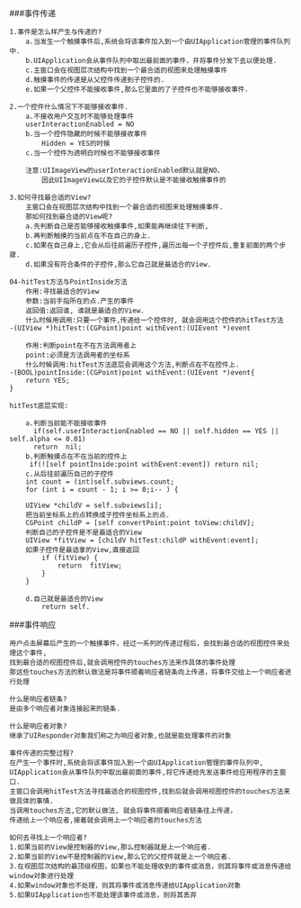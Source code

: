 ###事件传递

	1.事件是怎么样产生与传递的?
	    a.当发生一个触摸事件后,系统会将该事件加入到一个由UIApplication管理的事件队列中.
	    b.UIApplication会从事件队列中取出最前面的事件，并将事件分发下去以便处理.
	    c.主窗口会在视图层次结构中找到一个最合适的视图来处理触摸事件
	    d.触摸事件的传递是从父控件传递到子控件的.
	    e.如果一个父控件不能接收事件,那么它里面的了子控件也不能够接收事件.
			
	2.一个控件什么情况下不能够接收事件.
		a.不接收用户交互时不能够处理事件
		userInteractionEnabled = NO
		b.当一个控件隐藏的时候不能够接收事件
			Hidden = YES的时候
		c.当一个控件为透明白时候也不能够接收事件
		
		注意:UIImageView的userInteractionEnabled默认就是NO，
			因此UIImageView以及它的子控件默认是不能接收触摸事件的
			
	3.如何寻找最合适的View?
		主窗口会在视图层次结构中找到一个最合适的视图来处理触摸事件.
		那如何找到最合适的View呢?
		a.先判断自己是否能够接收触摸事件,如果能再继续往下判断,
		b.再判断触摸的当前点在不在自己的身上.
		c.如果在自己身上,它会从后往前遍历子控件,遍历出每一个子控件后,重复前面的两个步骤.
		d.如果没有符合条件的子控件,那么它自己就是最适合的View.

	04-hitTest方法与PointInside方法
	    作用:寻找最适合的View
	    参数:当前手指所在的点.产生的事件
	    返回值:返回谁, 谁就是最适合的View.
	    什么时候用调用:只要一个事件,传递给一个控件时, 就会调用这个控件的hitTest方法
	-(UIView *)hitTest:(CGPoint)point withEvent:(UIEvent *)event
	
	    作用:判断point在不在方法调用者上
	    point:必须是方法调用者的坐标系
	    什么时候调用:hitTest方法底层会调用这个方法,判断点在不在控件上.
	-(BOOL)pointInside:(CGPoint)point withEvent:(UIEvent *)event{
    	return YES;
	}	
	
	hitTest底层实现:
		
		a.判断当前能不能接收事件
		  if(self.userInteractionEnabled == NO || self.hidden == YES || self.alpha <= 0.01) 
		  return  nil;
		b.判断触摸点在不在当前的控件上
		 if(![self pointInside:point withEvent:event]) return nil;
		c.从后往前遍历自己的子控件
		int count = (int)self.subviews.count;
		for (int i = count - 1; i >= 0;i-- ) {
		
        UIView *childV = self.subviews[i];
        把当前坐标系上的点转换成子控件坐标系上的点.
        CGPoint childP = [self convertPoint:point toView:childV];
        判断自己的子控件是不是最适合的View
        UIView *fitView = [childV hitTest:childP withEvent:event];
        如果子控件是最适拿的View,直接返回
	        if (fitView) {
	            return  fitView;
	        }
    	}

		d.自己就是最适合的View
			return self.
###事件响应

	用户点击屏幕后产生的一个触摸事件，经过一系列的传递过程后，会找到最合适的视图控件来处理这个事件,
	找到最合适的视图控件后,就会调用控件的touches方法来作具体的事件处理
	那这些touches方法的默认做法是将事件顺着响应者链条向上传递，将事件交给上一个响应者进行处理
	
	什么是响应者链条?
	是由多个响应者对象连接起来的链条.
	
	什么是响应者对象?
	继承了UIResponder对象我们称之为响应者对象,也就是能处理事件的对象
	
	事件传递的完整过程?
	在产生一个事件时,系统会将该事件加入到一个由UIApplication管理的事件队列中,
	UIApplication会从事件队列中取出最前面的事件,将它传递给先发送事件给应用程序的主窗口.
	主窗口会调用hitTest方法寻找最适合的视图控件,找到后就会调用视图控件的touches方法来做具体的事情.
	当调用touches方法,它的默认做法, 就会将事件顺着响应者链条往上传递，
	传递给上一个响应者,接着就会调用上一个响应者的touches方法
	
	如何去寻找上一个响应者?
	1.如果当前的View是控制器的View,那么控制器就是上一个响应者.
	2.如果当前的View不是控制器的View,那么它的父控件就是上一个响应者.
	3.在视图层次结构的最顶级视图，如果也不能处理收到的事件或消息，则其将事件或消息传递给window对象进行处理
	4.如果window对象也不处理，则其将事件或消息传递给UIApplication对象
	5.如果UIApplication也不能处理该事件或消息，则将其丢弃